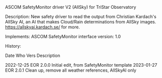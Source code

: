 
ASCOM SafetyMonitor driver V2 (AllSky) for TriStar Observatory

Description:	New safety driver to read the output from Christian Kardach's
				AllSky AI, an AI that makes Cloud/Rain determinations from AllSky images.
                https://allskyai.kardach.se/ for more.

Implements:	ASCOM SafetyMonitor interface version: 1.0

History:

Date			  Who	Vers	Description

2022-12-25	EOR	2.0.0	Initial edit, from SafetyMonitor template
2023-01-27	EOR	2.0.1	Clean up, remove all weather references, AllSkyAI only

